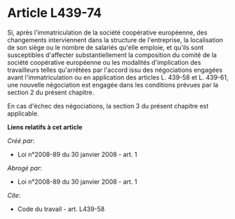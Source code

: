 # Article L439-74

Si, après l'immatriculation de la société coopérative européenne, des changements interviennent dans la structure de
l'entreprise, la localisation de son siège ou le nombre de salariés qu'elle emploie, et qu'ils sont susceptibles d'affecter
substantiellement la composition du comité de la société coopérative européenne ou les modalités d'implication des
travailleurs telles qu'arrêtées par l'accord issu des négociations engagées avant l'immatriculation ou en application des
articles L. 439-58 et L. 439-61, une nouvelle négociation est engagée dans les conditions prévues par la section 2 du présent
chapitre. 

En cas d'échec des négociations, la section 3 du présent chapitre est applicable.

**Liens relatifs à cet article**

_Créé par_:

  - Loi n°2008-89 du 30 janvier 2008 - art. 1

_Abrogé par_:

  - Loi n°2008-89 du 30 janvier 2008 - art. 1

_Cite_:

  - Code du travail - art. L439-58
